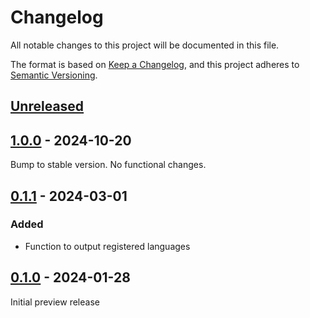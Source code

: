 # Changelog

All notable changes to this project will be documented in this file.

The format is based on [Keep a Changelog](https://keepachangelog.com/en/1.0.0/), and this project adheres
to [Semantic Versioning](https://semver.org/spec/v2.0.0.html).

## [Unreleased]

## [1.0.0] - 2024-10-20

Bump to stable version. No functional changes.

## [0.1.1] - 2024-03-01

### Added
- Function to output registered languages

## [0.1.0] - 2024-01-28

Initial preview release

[Unreleased]: https://github.com/brotkrueml/twig-codehighlight/compare/v1.0.0...HEAD
[1.0.0]: https://github.com/brotkrueml/twig-codehighlight/compare/v0.1.1...v1.0.0
[0.1.1]: https://github.com/brotkrueml/twig-codehighlight/compare/v0.1.0...v0.1.1
[0.1.0]: https://github.com/brotkrueml/twig-codehighlight/releases/tag/v0.1.0
